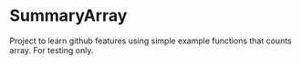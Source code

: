# SummaryArray
Project to learn github features using simple example functions that counts array. For testing only.
